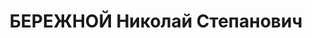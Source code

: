 ---
title: БЕРЕЖНОЙ Николай Степанович
description: 'Род. в 1895, член ВКП(б) с 1921. Полковник, начальник штаба 22-й стрелковой
  дивизии

  Арестован 09.04.1937. Приговор: ВК ВС СССР, 25.12.1937 – ВМН. Расстрелян 1937.

  Реабилитирован 05.04.1958'
---